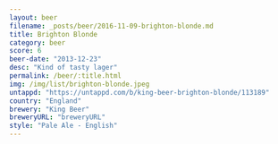 ```yaml
---
layout: beer
filename: _posts/beer/2016-11-09-brighton-blonde.md
title: Brighton Blonde
category: beer
score: 6
beer-date: "2013-12-23"
desc: "Kind of tasty lager"
permalink: /beer/:title.html
img: /img/list/brighton-blonde.jpeg
untappd: "https://untappd.com/b/king-beer-brighton-blonde/113189"
country: "England"
brewery: "King Beer"
breweryURL: "breweryURL"
style: "Pale Ale - English"
---
```

